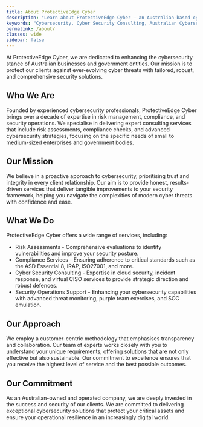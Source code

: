 ```yaml
---
title: About ProtectiveEdge Cyber
description: "Learn about ProtectiveEdge Cyber — an Australian-based cybersecurity consultancy dedicated to strengthening resilience for government and business through trust, expertise, and tangible results."
keywords: "Cybersecurity, Cyber Security Consulting, Australian Cybersecurity, E8 Assessment, Purple Team Exercises, Cloud Security, Virtual CISO, Audit Preparation, IRAP Compliance, ISO27001, NIST Audit, Security Hardening, ASD Essential 8, Proactive Cybersecurity, Reactive Cybersecurity, Security Posture, Cybersecurity Defences, Cybersecurity Leadership, Cybersecurity Services, Consulting Services"
permalink: /about/
classes: wide
sidebar: false
---
```

At ProtectiveEdge Cyber, we are dedicated to enhancing the cybersecurity stance of Australian businesses and government entities. Our mission is to protect our clients against ever-evolving cyber threats with tailored, robust, and comprehensive security solutions.

## Who We Are
Founded by experienced cybersecurity professionals, ProtectiveEdge Cyber brings over a decade of expertise in risk management, compliance, and security operations. We specialise in delivering expert consulting services that include risk assessments, compliance checks, and advanced cybersecurity strategies, focusing on the specific needs of small to medium-sized enterprises and government bodies.

## Our Mission
We believe in a proactive approach to cybersecurity, prioritising trust and integrity in every client relationship. Our aim is to provide honest, results-driven services that deliver tangible improvements to your security framework, helping you navigate the complexities of modern cyber threats with confidence and ease.

## What We Do
ProtectiveEdge Cyber offers a wide range of services, including:

*    Risk Assessments - Comprehensive evaluations to identify vulnerabilities and improve your security posture.
*    Compliance Services - Ensuring adherence to critical standards such as the ASD Essential 8, IRAP, ISO27001, and more.
*    Cyber Security Consulting - Expertise in cloud security, incident response, and virtual CISO services to provide strategic direction and robust defences.
*    Security Operations Support - Enhancing your cybersecurity capabilities with advanced threat monitoring, purple team exercises, and SOC emulation.

## Our Approach
We employ a customer-centric methodology that emphasises transparency and collaboration. Our team of experts works closely with you to understand your unique requirements, offering solutions that are not only effective but also sustainable. Our commitment to excellence ensures that you receive the highest level of service and the best possible outcomes.

## Our Commitment
As an Australian-owned and operated company, we are deeply invested in the success and security of our clients. We are committed to delivering exceptional cybersecurity solutions that protect your critical assets and ensure your operational resilience in an increasingly digital world.
